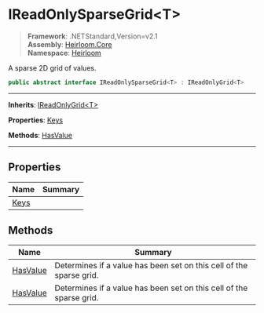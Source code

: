# IReadOnlySparseGrid\<T>

> **Framework**: .NETStandard,Version=v2.1  
> **Assembly**: [Heirloom.Core][0]  
> **Namespace**: [Heirloom][0]  

A sparse 2D grid of values.

```cs
public abstract interface IReadOnlySparseGrid<T> : IReadOnlyGrid<T>
```

--------------------------------------------------------------------------------

**Inherits**: [IReadOnlyGrid\<T>][1]

**Properties**: [Keys][2]

**Methods**: [HasValue][3]

--------------------------------------------------------------------------------

## Properties

| Name      | Summary |
|-----------|---------|
| [Keys][2] |         |

## Methods

| Name          | Summary                                                             |
|---------------|---------------------------------------------------------------------|
| [HasValue][3] | Determines if a value has been set on this cell of the sparse grid. |
| [HasValue][3] | Determines if a value has been set on this cell of the sparse grid. |

[0]: ../Heirloom.Core.md
[1]: Heirloom.IReadOnlyGrid[T].md
[2]: Heirloom.IReadOnlySparseGrid[T].Keys.md
[3]: Heirloom.IReadOnlySparseGrid[T].HasValue.md
